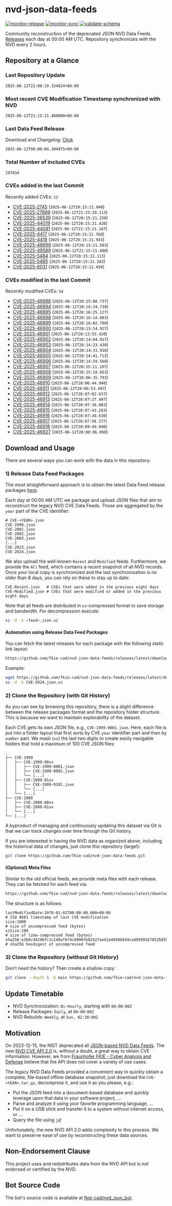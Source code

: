 # nvd-json-data-feeds

[![monitor-release](https://github.com/fkie-cad/nvd-json-data-feeds/actions/workflows/monitor_release.yml/badge.svg)](https://github.com/fkie-cad/nvd-json-data-feeds/actions/workflows/monitor_release.yml)
[![monitor-sync](https://github.com/fkie-cad/nvd-json-data-feeds/actions/workflows/monitor_sync.yml/badge.svg)](https://github.com/fkie-cad/nvd-json-data-feeds/actions/workflows/monitor_sync.yml)
[![validate-schema](https://github.com/fkie-cad/nvd-json-data-feeds/actions/workflows/validate_schema.yml/badge.svg)](https://github.com/fkie-cad/nvd-json-data-feeds/actions/workflows/validate_schema.yml)

Community reconstruction of the deprecated JSON NVD Data Feeds.
[Releases](https://github.com/fkie-cad/nvd-json-data-feeds/releases/latest) each day at 00:00 AM UTC.
Repository synchronizes with the NVD every 2 hours.

## Repository at a Glance

### Last Repository Update

```plain
2025-06-12T22:00:19.324024+00:00
```

### Most recent CVE Modification Timestamp synchronized with NVD

```plain
2025-06-12T21:15:21.480000+00:00
```

### Last Data Feed Release

Download and Changelog: [Click](https://github.com/fkie-cad/nvd-json-data-feeds/releases/latest)

```plain
2025-06-12T00:00:04.304975+00:00
```

### Total Number of included CVEs

```plain
297834
```

### CVEs added in the last Commit

Recently added CVEs: `12`

- [CVE-2025-2745](CVE-2025/CVE-2025-27xx/CVE-2025-2745.json) (`2025-06-12T20:15:21.040`)
- [CVE-2025-27689](CVE-2025/CVE-2025-276xx/CVE-2025-27689.json) (`2025-06-12T21:15:20.113`)
- [CVE-2025-36539](CVE-2025/CVE-2025-365xx/CVE-2025-36539.json) (`2025-06-12T20:15:21.250`)
- [CVE-2025-44019](CVE-2025/CVE-2025-440xx/CVE-2025-44019.json) (`2025-06-12T20:15:21.420`)
- [CVE-2025-44091](CVE-2025/CVE-2025-440xx/CVE-2025-44091.json) (`2025-06-12T21:15:21.347`)
- [CVE-2025-4417](CVE-2025/CVE-2025-44xx/CVE-2025-4417.json) (`2025-06-12T20:15:21.760`)
- [CVE-2025-4418](CVE-2025/CVE-2025-44xx/CVE-2025-4418.json) (`2025-06-12T20:15:21.943`)
- [CVE-2025-48699](CVE-2025/CVE-2025-486xx/CVE-2025-48699.json) (`2025-06-12T20:15:21.583`)
- [CVE-2025-49589](CVE-2025/CVE-2025-495xx/CVE-2025-49589.json) (`2025-06-12T21:15:21.480`)
- [CVE-2025-5484](CVE-2025/CVE-2025-54xx/CVE-2025-5484.json) (`2025-06-12T20:15:22.113`)
- [CVE-2025-5485](CVE-2025/CVE-2025-54xx/CVE-2025-5485.json) (`2025-06-12T20:15:22.283`)
- [CVE-2025-6031](CVE-2025/CVE-2025-60xx/CVE-2025-6031.json) (`2025-06-12T20:15:22.450`)


### CVEs modified in the last Commit

Recently modified CVEs: `54`

- [CVE-2025-46886](CVE-2025/CVE-2025-468xx/CVE-2025-46886.json) (`2025-06-12T20:25:00.737`)
- [CVE-2025-46894](CVE-2025/CVE-2025-468xx/CVE-2025-46894.json) (`2025-06-12T20:16:34.730`)
- [CVE-2025-46895](CVE-2025/CVE-2025-468xx/CVE-2025-46895.json) (`2025-06-12T20:16:25.127`)
- [CVE-2025-46898](CVE-2025/CVE-2025-468xx/CVE-2025-46898.json) (`2025-06-12T20:16:14.883`)
- [CVE-2025-46899](CVE-2025/CVE-2025-468xx/CVE-2025-46899.json) (`2025-06-12T20:16:02.790`)
- [CVE-2025-46900](CVE-2025/CVE-2025-469xx/CVE-2025-46900.json) (`2025-06-12T20:15:54.927`)
- [CVE-2025-46901](CVE-2025/CVE-2025-469xx/CVE-2025-46901.json) (`2025-06-12T20:13:53.420`)
- [CVE-2025-46902](CVE-2025/CVE-2025-469xx/CVE-2025-46902.json) (`2025-06-12T20:14:04.917`)
- [CVE-2025-46903](CVE-2025/CVE-2025-469xx/CVE-2025-46903.json) (`2025-06-12T20:14:23.430`)
- [CVE-2025-46904](CVE-2025/CVE-2025-469xx/CVE-2025-46904.json) (`2025-06-12T20:14:31.910`)
- [CVE-2025-46905](CVE-2025/CVE-2025-469xx/CVE-2025-46905.json) (`2025-06-12T20:14:41.713`)
- [CVE-2025-46906](CVE-2025/CVE-2025-469xx/CVE-2025-46906.json) (`2025-06-12T20:14:59.560`)
- [CVE-2025-46907](CVE-2025/CVE-2025-469xx/CVE-2025-46907.json) (`2025-06-12T20:15:11.107`)
- [CVE-2025-46908](CVE-2025/CVE-2025-469xx/CVE-2025-46908.json) (`2025-06-12T20:15:18.953`)
- [CVE-2025-46909](CVE-2025/CVE-2025-469xx/CVE-2025-46909.json) (`2025-06-12T20:06:35.793`)
- [CVE-2025-46910](CVE-2025/CVE-2025-469xx/CVE-2025-46910.json) (`2025-06-12T20:06:44.940`)
- [CVE-2025-46911](CVE-2025/CVE-2025-469xx/CVE-2025-46911.json) (`2025-06-12T20:06:53.497`)
- [CVE-2025-46912](CVE-2025/CVE-2025-469xx/CVE-2025-46912.json) (`2025-06-12T20:07:02.837`)
- [CVE-2025-46913](CVE-2025/CVE-2025-469xx/CVE-2025-46913.json) (`2025-06-12T20:07:27.497`)
- [CVE-2025-46914](CVE-2025/CVE-2025-469xx/CVE-2025-46914.json) (`2025-06-12T20:07:36.003`)
- [CVE-2025-46915](CVE-2025/CVE-2025-469xx/CVE-2025-46915.json) (`2025-06-12T20:07:43.203`)
- [CVE-2025-46916](CVE-2025/CVE-2025-469xx/CVE-2025-46916.json) (`2025-06-12T20:07:49.630`)
- [CVE-2025-46917](CVE-2025/CVE-2025-469xx/CVE-2025-46917.json) (`2025-06-12T20:07:58.377`)
- [CVE-2025-46918](CVE-2025/CVE-2025-469xx/CVE-2025-46918.json) (`2025-06-12T20:09:49.040`)
- [CVE-2025-46927](CVE-2025/CVE-2025-469xx/CVE-2025-46927.json) (`2025-06-12T20:00:06.090`)


## Download and Usage

There are several ways you can work with the data in this repository:

### 1) Release Data Feed Packages

The most straightforward approach is to obtain the latest Data Feed release packages [here](https://github.com/fkie-cad/nvd-json-data-feeds/releases/latest).

Each day at 00:00 AM UTC we package and upload JSON files that aim to reconstruct the legacy NVD CVE Data Feeds.
Those are aggregated by the `year` part of the CVE identifier:

```
# CVE-<YEAR>.json
CVE-1999.json
CVE-2001.json
CVE-2002.json
CVE-2003.json
[...]
CVE-2023.json
CVE-2024.json
```

We also upload the well-known `Recent` and `Modified` feeds.
Furthermore, we provide the `All` feed, which contains a recent snapshot of all NVD records.
Once your local copy is synchronized and the last synchronization is no older than 8 days, you can rely on these to stay up to date:

```plain
CVE-Recent.json   # CVEs that were added in the previous eight days
CVE-Modified.json # CVEs that were modified or added in the previous eight days
```

Note that all feeds are distributed in `xz`-compressed format to save storage and bandwidth.
For decompression execute:

```sh
xz -d -k <feed>.json.xz
```

#### Automation using Release Data Feed Packages

You can fetch the latest releases for each package with the following static link layout:

```sh
https://github.com/fkie-cad/nvd-json-data-feeds/releases/latest/download/CVE-<YEAR>.json.xz
```

Example:

```sh
wget https://github.com/fkie-cad/nvd-json-data-feeds/releases/latest/download/CVE-2024.json.xz
xz -d -k CVE-2024.json.xz
```

### 2) Clone the Repository (with Git History)

As you can see by browsing this repository, there is a slight difference between the release packages format and the repository folder structure.
This is because we want to maintain explorability of the dataset.

Each CVE gets its own JSON file, e.g., `CVE-1999-0001.json`.
Here, each file is put into a folder layout that first sorts by CVE `year` identifier part and then by `number` part.
We mask (`xx`) the last two digits to create easily navigable folders that hold a maximum of 100 CVE JSON files:

```plain
.
├── CVE-1999
│   ├── CVE-1999-00xx
│   │   ├── CVE-1999-0001.json
│   │   ├── CVE-1999-0002.json
│   │   └── [...]
│   ├── CVE-1999-01xx
│   │   ├── CVE-1999-0101.json
│   │   └── [...]
│   └── [...]
├── CVE-2000
│   ├── CVE-2000-00xx
│   ├── CVE-2000-01xx
│   └── [...]
└── [...]
```

A byproduct of managing and continuously updating this dataset via Git is that we can track changes over time through the Git history.

If you are interested in having the NVD data as organized above, including the historical data of changes, just clone this repository (large!):

```sh
git clone https://github.com/fkie-cad/nvd-json-data-feeds.git
```

#### (Optional) Meta Files

Similar to the old official feeds, we provide meta files with each release. They can be fetched for each feed via:

```sh
https://github.com/fkie-cad/nvd-json-data-feeds/releases/latest/download/CVE-<YEAR>.meta
```

The structure is as follows:

```plain
lastModifiedDate:1970-01-01T00:00:00.000+00:00                          # ISO 8601 timestamp of last CVE modification
size:1000                                                               # size of uncompressed feed (bytes)
xzSize:100                                                              # size of lzma-compressed feed (bytes)
sha256:e3b0c44298fc1c149afbf4c8996fb92427ae41e4649b934ca495991b7852b855 # sha256 hexdigest of uncompressed feed
```

### 3) Clone the Repository (without Git History)

Don't need the history? Then create a shallow copy:

```sh
git clone --depth 1 -b main https://github.com/fkie-cad/nvd-json-data-feeds.git
```


## Update Timetable

* NVD Synchronization: `Bi-Hourly`, starting with `00:00:00Z`
* Release Packages: `Daily`, at `00:00:00Z`
* NVD Rebuilds: `Weekly`, at `Sun, 02:30:00Z`


## Motivation

On 2023-12-15, the NIST deprecated all [JSON-based NVD Data Feeds](https://nvd.nist.gov/vuln/data-feeds#divRetirementBanner-1).
The new [NVD CVE API 2.0](https://nvd.nist.gov/developers/vulnerabilities) is, without a doubt, a great way to obtain CVE information.
However, we from [Fraunhofer FKIE - Cyber Analysis and Defense](https://www.fkie.fraunhofer.de/en/departments/cad.html) believe that the API does not cover a variety of use cases.

The legacy NVD Data Feeds provided a convenient way to quickly obtain a complete, file-based offline database snapshot; just download the `CVE-<YEAR>.tar.gz`, decompress it, and use it as you please, e.g.:

- Put the JSON feed into a document-based database and quickly leverage upon that data in your software project, ...
- Parse and analyze it using your favorite programming language, ...
- Put it on a USB stick and transfer it to a system without internet access, or ...
- Query the file using `jq`!

Unfortunately, the new NVD API 2.0 adds complexity to this process.
We want to preserve ease of use by reconstructing these data sources.

## Non-Endorsement Clause

This project uses and redistributes data from the NVD API but is not endorsed or certified by the NVD.

## Bot Source Code

The bot's source code is available at [fkie-cad/nvd\_json\_bot](https://github.com/fkie-cad/nvd_json_bot).